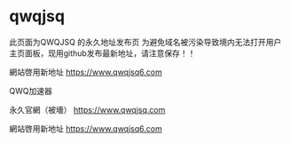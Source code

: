 # qwqjsq
此页面为QWQJSQ 的永久地址发布页
为避免域名被污染导致境内无法打开用户主页面板，现用github发布最新地址，请注意保存！！

網站啓用新地址 https://www.qwqjsq6.com



QWQ加速器

永久官網（被墻） https://www.qwqjsq.com

網站啓用新地址 https://www.qwqjsq6.com


